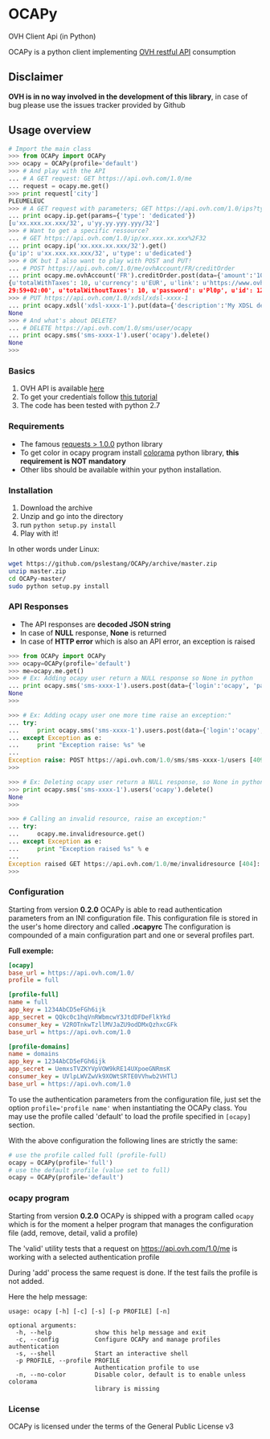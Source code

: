 OCAPy
=====

OVH Client Api (in Python)

OCAPy is a python client implementing [OVH restful API](https://api.ovh.com/console/) consumption

## Disclaimer ##
**OVH is in no way involved in the development of this library**, in case of bug please use the issues tracker provided by Github

## Usage overview

```python
# Import the main class
>>> from OCAPy import OCAPy
>>> ocapy = OCAPy(profile='default')
>>> # And play with the API
... # A GET request: GET https://api.ovh.com/1.0/me
... request = ocapy.me.get()
>>> print request['city']
PLEUMELEUC
>>> # A GET request with parameters; GET https://api.ovh.com/1.0/ips?type=dedicated
... print ocapy.ip.get(params={'type': 'dedicated'})
[u'xx.xxx.xx.xxx/32', u'yy.yy.yyy.yyy/32']
>>> # Want to get a specific ressource?
... # GET https://api.ovh.com/1.0/ip/xx.xxx.xx.xxx%2F32
... print ocapy.ip('xx.xxx.xx.xxx/32').get()
{u'ip': u'xx.xxx.xx.xxx/32', u'type': u'dedicated'}
>>> # OK but I also want to play with POST and PUT!
... # POST https://api.ovh.com/1.0/me/ovhAccount/FR/creditOrder
... print ocapy.me.ovhAccount('FR').creditOrder.post(data={'amount':'1000'})
{u'totalWithTaxes': 10, u'currency': u'EUR', u'link': u'https://www.ovh.com/cgi-bin/order/displayOrder.cgi?orderId=12345678&orderPassword=Pl0p', u'expirationDate': u'2013-09-25T23:
29:59+02:00', u'totalWithoutTaxes': 10, u'password': u'Pl0p', u'id': 12345678}
>>> # PUT https://api.ovh.com/1.0/xdsl/xdsl-xxxx-1
... print ocapy.xdsl('xdsl-xxxx-1').put(data={'description':'My XDSL description'})
None
>>> # And what's about DELETE?
... # DELETE https://api.ovh.com/1.0/sms/user/ocapy
... print ocapy.sms('sms-xxxx-1').user('ocapy').delete()
None
>>>
```

### Basics
1. OVH API is available [here](https://api.ovh.com/console/)
2. To get your credentials follow [this tutorial](http://www.ovh.com/fr/g934.premiers-pas-avec-l-api)
3. The code has been tested with python 2.7

### Requirements
* The famous [requests > 1.0.0](http://docs.python-requests.org/en/latest/) python library
* To get color in ocapy program install [colorama](https://pypi.python.org/pypi/colorama) python library, **this requirement is NOT mandatory**
* Other libs should be available within your python installation.

### Installation
1. Download the archive
2. Unzip and go into the directory
3. run ```python setup.py install```
4. Play with it!

In other words under Linux:

```bash
wget https://github.com/pslestang/OCAPy/archive/master.zip
unzip master.zip
cd OCAPy-master/
sudo python setup.py install
```

### API Responses
- The API responses are **decoded JSON string**
- In case of **NULL** response, **None** is returned
- In case of **HTTP error** which is also an API error, an exception is raised

```python
>>> from OCAPy import OCAPy
>>> ocapy=OCAPy(profile='default')
>>> me=ocapy.me.get()
>>> # Ex: Adding ocapy user return a NULL response so None in python
... print ocapy.sms('sms-xxxx-1').users.post(data={'login':'ocapy', 'password':'plopplop'})
None
>>>
```

```python
>>> # Ex: Adding ocapy user one more time raise an exception:"
... try:
...     print ocapy.sms('sms-xxxx-1').users.post(data={'login':'ocapy', 'password':'plopplop'})
... except Exception as e:
...     print "Exception raise: %s" %e
...
Exception raise: POST https://api.ovh.com/1.0/sms/sms-xxxx-1/users [409]: This login exists already for that account
>>>
```

```python
>>> # Ex: Deleting ocapy user return a NULL response, so None in python
>>> print ocapy.sms('sms-xxxx-1').users('ocapy').delete()
None
>>>
```

```python
>>> # Calling an invalid resource, raise an exception:"
... try:
...     ocapy.me.invalidresource.get()
... except Exception as e:
...     print "Exception raised %s" % e
...
Exception raised GET https://api.ovh.com/1.0/me/invalidresource [404]: Got an invalid (or empty) URL
>>>
```

### Configuration
Starting from version **0.2.0** OCAPy is able to read authentication parameters from an INI configuration file. This configuration file is stored in the user's home directory and called **.ocapyrc**
The configuration is compounded of a main configuration part and one or several profiles part.

**Full exemple:**

```ini
[ocapy]
base_url = https://api.ovh.com/1.0/
profile = full

[profile-full]
name = full
app_key = 1234AbCD5eFGh6ijk
app_secret = QQkc0c1hqVnRWbmcwY3JtdDFDeFlkYkd
consumer_key = V2ROTnkwTzllMVJaZU9odDMxQzhxcGFk
base_url = https://api.ovh.com/1.0

[profile-domains]
name = domains
app_key = 1234AbCD5eFGh6ijk
app_secret = UemxsTVZKYVpVOW9kRE14UXpoeGNRmsK
consumer_key = UVlpLWVZwVk9XOWtSRTE0VVhwb2VHTlJ
base_url = https://api.ovh.com/1.0
```

To use the authentication parameters from the configuration file, just set the option ```profile='profile name'``` when instantiating the OCAPy class.
You may use the profile called 'default' to load the profile specified in ```[ocapy]``` section.

With the above configuration the following lines are strictly the same:

```python
# use the profile called full (profile-full)
ocapy = OCAPy(profile='full')
# use the default profile (value set to full) 
ocapy = OCAPy(profile='default')

```

### ocapy program
Starting from version **0.2.0** OCAPy is shipped with a program called ```ocapy``` which is for the moment a helper program that manages the configuration file (add, remove, detail, valid a profile)

The 'valid' utility tests that a request on https://api.ovh.com/1.0/me is working with a selected authentication profile 

During 'add' process the same request is done. If the test fails the profile is not added.

Here the help message:

```
usage: ocapy [-h] [-c] [-s] [-p PROFILE] [-n]

optional arguments:
  -h, --help            show this help message and exit
  -c, --config          Configure OCAPy and manage profiles authentication
  -s, --shell           Start an interactive shell
  -p PROFILE, --profile PROFILE
                        Authentication profile to use
  -n, --no-color        Disable color, default is to enable unless colorama
                        library is missing
```



### License
OCAPy is licensed under the terms of the General Public License v3

